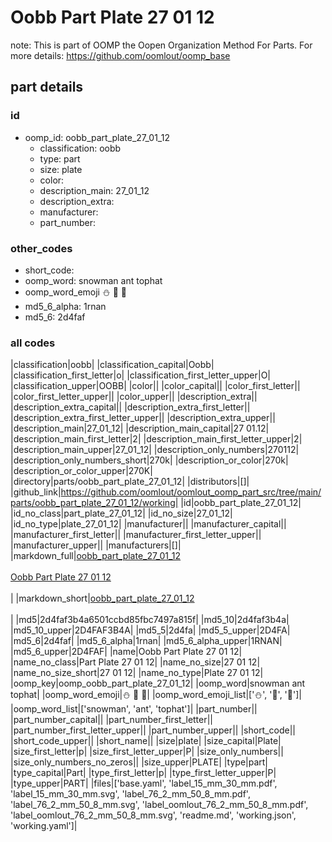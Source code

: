 # Oobb Part Plate 27 01 12  

note: This is part of OOMP the Oopen Organization Method For Parts. For more details: https://github.com/oomlout/oomp_base

##  part details





### id
* oomp_id: oobb_part_plate_27_01_12
  * classification: oobb
  * type: part
  * size: plate
  * color: 
  * description_main: 27_01_12
  * description_extra: 
  * manufacturer: 
  * part_number: 

### other_codes
* short_code: 
* oomp_word: snowman ant tophat
* oomp_word_emoji :snowman: :ant: :tophat:
* md5_6_alpha: 1rnan
* md5_6: 2d4faf

### all codes 
|classification|oobb|
|classification_capital|Oobb|
|classification_first_letter|o|
|classification_first_letter_upper|O|
|classification_upper|OOBB|
|color||
|color_capital||
|color_first_letter||
|color_first_letter_upper||
|color_upper||
|description_extra||
|description_extra_capital||
|description_extra_first_letter||
|description_extra_first_letter_upper||
|description_extra_upper||
|description_main|27_01_12|
|description_main_capital|27 01.12|
|description_main_first_letter|2|
|description_main_first_letter_upper|2|
|description_main_upper|27_01_12|
|description_only_numbers|270112|
|description_only_numbers_short|270k|
|description_or_color|270k|
|description_or_color_upper|270K|
|directory|parts/oobb_part_plate_27_01_12|
|distributors|[]|
|github_link|https://github.com/oomlout/oomlout_oomp_part_src/tree/main/parts/oobb_part_plate_27_01_12/working|
|id|oobb_part_plate_27_01_12|
|id_no_class|part_plate_27_01_12|
|id_no_size|27_01_12|
|id_no_type|plate_27_01_12|
|manufacturer||
|manufacturer_capital||
|manufacturer_first_letter||
|manufacturer_first_letter_upper||
|manufacturer_upper||
|manufacturers|[]|
|markdown_full|[oobb_part_plate_27_01_12](https://github.com/oomlout/oomlout_oomp_part_src/tree/main/parts/oobb_part_plate_27_01_12/working)<br>[](https://github.com/oomlout/oomlout_oomp_part_src/tree/main/parts/oobb_part_plate_27_01_12/working)<br>[Oobb Part Plate 27 01 12](https://github.com/oomlout/oomlout_oomp_part_src/tree/main/parts/oobb_part_plate_27_01_12/working)<br><br>|
|markdown_short|[oobb_part_plate_27_01_12](https://github.com/oomlout/oomlout_oomp_part_src/tree/main/parts/oobb_part_plate_27_01_12/working)<br><br>|
|md5|2d4faf3b4a6501ccbd85fbc7497a815f|
|md5_10|2d4faf3b4a|
|md5_10_upper|2D4FAF3B4A|
|md5_5|2d4fa|
|md5_5_upper|2D4FA|
|md5_6|2d4faf|
|md5_6_alpha|1rnan|
|md5_6_alpha_upper|1RNAN|
|md5_6_upper|2D4FAF|
|name|Oobb Part Plate 27 01 12|
|name_no_class|Part Plate 27 01 12|
|name_no_size|27 01 12|
|name_no_size_short|27 01 12|
|name_no_type|Plate 27 01 12|
|oomp_key|oomp_oobb_part_plate_27_01_12|
|oomp_word|snowman ant tophat|
|oomp_word_emoji|:snowman: :ant: :tophat:|
|oomp_word_emoji_list|[':snowman:', ':ant:', ':tophat:']|
|oomp_word_list|['snowman', 'ant', 'tophat']|
|part_number||
|part_number_capital||
|part_number_first_letter||
|part_number_first_letter_upper||
|part_number_upper||
|short_code||
|short_code_upper||
|short_name||
|size|plate|
|size_capital|Plate|
|size_first_letter|p|
|size_first_letter_upper|P|
|size_only_numbers||
|size_only_numbers_no_zeros||
|size_upper|PLATE|
|type|part|
|type_capital|Part|
|type_first_letter|p|
|type_first_letter_upper|P|
|type_upper|PART|
|files|['base.yaml', 'label_15_mm_30_mm.pdf', 'label_15_mm_30_mm.svg', 'label_76_2_mm_50_8_mm.pdf', 'label_76_2_mm_50_8_mm.svg', 'label_oomlout_76_2_mm_50_8_mm.pdf', 'label_oomlout_76_2_mm_50_8_mm.svg', 'readme.md', 'working.json', 'working.yaml']|
